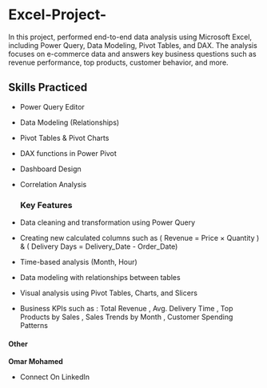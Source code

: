 # Excel-Project-
In this project, performed end-to-end data analysis using Microsoft Excel, including Power Query, Data Modeling, Pivot Tables, and DAX.  The analysis focuses on e-commerce data and answers key business questions such as revenue performance, top products, customer behavior, and more.

##  Skills Practiced

- Power Query Editor
- Data Modeling (Relationships)
- Pivot Tables & Pivot Charts
- DAX functions in Power Pivot
- Dashboard Design
- Correlation Analysis

  ### Key Features


- Data cleaning and transformation using Power Query
 -  Creating new calculated columns such as ( Revenue = Price × Quantity ) & ( Delivery Days = Delivery_Date - Order_Date)
 -  Time-based analysis (Month, Hour)
 -  Data modeling with relationships between tables
 -  Visual analysis using Pivot Tables, Charts, and Slicers
 -  Business KPIs such as :
   Total Revenue , Avg. Delivery Time , Top Products by Sales , Sales Trends by Month , Customer Spending Patterns

#### Other

**Omar Mohamed**
- Connect On LinkedIn 


